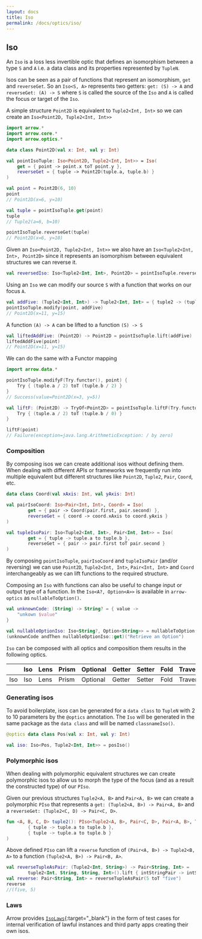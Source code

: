 ```yaml
---
layout: docs
title: Iso
permalink: /docs/optics/iso/
---
```


## Iso

An `Iso` is a loss less invertible optic that defines an isomorphism between a type `S` and `A` i.e. a data class and its properties represented by `TupleN`.

Isos can be seen as a pair of functions that represent an isomorphism, `get` and `reverseGet`. So an `Iso<S, A>` represents two getters: `get: (S) -> A` and `reverseGet: (A) -> S` where `S` is called the source of the `Iso` and `A` is called the focus or target of the `Iso`.

A simple structure `Point2D` is equivalent to `Tuple2<Int, Int>` so we can create an `Iso<Point2D, Tuple2<Int, Int>>`

```kotlin
import arrow.*
import arrow.core.*
import arrow.optics.*

data class Point2D(val x: Int, val y: Int)

val pointIsoTuple: Iso<Point2D, Tuple2<Int, Int>> = Iso(
    get = { point -> point.x toT point.y },
    reverseGet = { tuple -> Point2D(tuple.a, tuple.b) }
)

val point = Point2D(6, 10)
point
// Point2D(x=6, y=10)
```
```kotlin
val tuple = pointIsoTuple.get(point)
tuple
// Tuple2(a=6, b=10)
```
```kotlin
pointIsoTuple.reverseGet(tuple)
// Point2D(x=6, y=10)
```

Given an `Iso<Point2D, Tuple2<Int, Int>>` we also have an `Iso<Tuple2<Int, Int>, Point2D>` since it represents an isomorphism between equivalent structures we can reverse it.

```kotlin
val reversedIso: Iso<Tuple2<Int, Int>, Point2D> = pointIsoTuple.reverse()
```

Using an `Iso` we can modify our source `S` with a function that works on our focus `A`.

```kotlin
val addFive: (Tuple2<Int, Int>) -> Tuple2<Int, Int> = { tuple2 -> (tuple2.a + 5) toT (tuple2.b + 5) }
pointIsoTuple.modify(point, addFive)
// Point2D(x=11, y=15)
```

A function `(A) -> A` can be lifted to a function `(S) -> S`

```kotlin
val liftedAddFive: (Point2D) -> Point2D = pointIsoTuple.lift(addFive)
liftedAddFive(point)
// Point2D(x=11, y=15)
```

We can do the same with a Functor mapping

```kotlin
import arrow.data.*

pointIsoTuple.modifyF(Try.functor(), point) {
    Try { (tuple.a / 2) toT (tuple.b / 2) }
}
// Success(value=Point2D(x=3, y=5))
```

```kotlin
val liftF: (Point2D) -> TryOf<Point2D> = pointIsoTuple.liftF(Try.functor()) {
    Try { (tuple.a / 2) toT (tuple.b / 0) }
}

liftF(point)
// Failure(exception=java.lang.ArithmeticException: / by zero)
```

### Composition

By composing isos we can create additional isos without defining them. When dealing with different APIs or frameworks we frequently run into multiple equivalent but different structures like `Point2D`, `Tuple2`, `Pair`, `Coord`, etc.

```kotlin
data class Coord(val xAxis: Int, val yAxis: Int)

val pairIsoCoord: Iso<Pair<Int, Int>, Coord> = Iso(
        get = { pair -> Coord(pair.first, pair.second) },
        reverseGet = { coord -> coord.xAxis to coord.yAxis }
)

val tupleIsoPair: Iso<Tuple2<Int, Int>, Pair<Int, Int>> = Iso(
        get = { tuple -> tuple.a to tuple.b },
        reverseGet = { pair -> pair.first toT pair.second }
)
```

By composing `pointIsoTuple`, `pairIsoCoord` and `tupleIsoPair` (and/or reversing) we can use `Point2D`, `Tuple2<Int, Int>`, `Pair<Int, Int>` and `Coord` interchangeably as we can lift functions to the required structure.

Composing an `Iso` with functions can also be useful to change input or output type of a function. In the `Iso<A?, Option<A>>` is available in `arrow-optics` as `nullableToOption()`.

```kotlin
val unknownCode: (String) -> String? = { value ->
    "unkown $value"
}

val nullableOptionIso: Iso<String?, Option<String>> = nullableToOption()
(unknownCode andThen nullableOptionIso::get)("Retrieve an Option")
```

`Iso` can be composed with all optics and composition them results in the following optics.

|   | Iso | Lens | Prism |Optional | Getter | Setter | Fold | Traversal |
| --- | --- | --- | --- |--- | --- | --- | --- | --- |
| Iso | Iso | Lens | Prism | Optional | Getter | Setter | Fold | Traversal |

### Generating isos

To avoid boilerplate, isos can be generated for a `data class` to `TupleN` with 2 to 10 parameters by the `@optics` annotation. The `Iso` will be generated in the same package as the `data class` and will be named `classnameIso()`.

```kotlin
@optics data class Pos(val x: Int, val y: Int)
```
```kotlin
val iso: Iso<Pos, Tuple2<Int, Int>> = posIso()
```

### Polymorphic isos
When dealing with polymorphic equivalent structures we can create polymorphic isos to allow us to morph the type of the focus (and as a result the constructed type) of our `PIso`.

Given our previous structures `Tuple2<A, B>` and `Pair<A, B>` we can create a polymorphic `PIso` that represents a `get: (Tuple2<A, B>) -> Pair<A, B>` and a `reverseGet: (Tuple2<C, D) -> Pair<C, D>`.

```kotlin
fun <A, B, C, D> tuple2(): PIso<Tuple2<A, B>, Pair<C, D>, Pair<A, B>, Tuple2<C, D>> = PIso(
        { tuple -> tuple.a to tuple.b },
        { tuple -> tuple.a to tuple.b }
)
```

Above defined `PIso` can lift a `reverse` function of `(Pair<A, B>) -> Tuple2<B, A>` to a function `(Tuple2<A, B>) -> Pair<B, A>`.

```kotlin
val reverseTupleAsPair: (Tuple2<Int, String>) -> Pair<String, Int> =
        tuple2<Int, String, String, Int>().lift { intStringPair -> intStringPair.second toT intStringPair.first }
val reverse: Pair<String, Int> = reverseTupleAsPair(5 toT "five")
reverse
//(five, 5)
```

### Laws

Arrow provides [`IsoLaws`][iso_laws_source]{:target="_blank"} in the form of test cases for internal verification of lawful instances and third party apps creating their own isos.

[iso_laws_source]: https://github.com/arrow-kt/arrow/blob/master/arrow-test/src/main/kotlin/arrow/laws/IsoLaws.kt